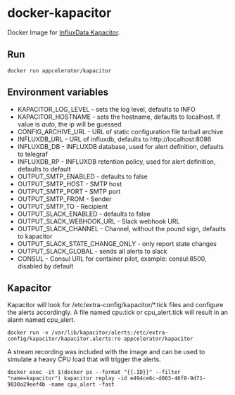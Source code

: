 # docker-kapacitor


Docker Image for [InfluxData Kapacitor](https://influxdata.com/time-series-platform/kapacitor/).

## Run

```
docker run appcelerator/kapacitor
```

## Environment variables

- KAPACITOR_LOG_LEVEL - sets the log level, defaults to INFO
- KAPACITOR_HOSTNAME - sets the hostname, defaults to localhost. If value is _auto_, the ip will be guessed
- CONFIG_ARCHIVE_URL - URL of static configuration file tarball archive
- INFLUXDB_URL - URL of influxdb, defaults to http://localhost:8086
- INFLUXDB_DB - INFLUXDB database, used for alert definition, defaults to telegraf
- INFLUXDB_RP - INFLUXDB retention policy, used for alert definition, defaults to default
- OUTPUT_SMTP_ENABLED - defaults to false
- OUTPUT_SMTP_HOST - SMTP host
- OUTPUT_SMTP_PORT - SMTP port
- OUTPUT_SMTP_FROM - Sender
- OUTPUT_SMTP_TO - Recipient
- OUTPUT_SLACK_ENABLED - defaults to false
- OUTPUT_SLACK_WEBHOOK_URL - Slack webhook URL
- OUTPUT_SLACK_CHANNEL - Channel, without the pound sign, defaults to kapacitor
- OUTPUT_SLACK_STATE_CHANGE_ONLY - only report state changes
- OUTPUT_SLACK_GLOBAL - sends all alerts to slack
- CONSUL - Consul URL for container pilot, example: consul:8500, disabled by default

## Kapacitor

Kapacitor will look for /etc/extra-config/kapacitor/*.tick files and configure the alerts accordingly. A file named cpu.tick or cpu_alert.tick will result in an alarm named cpu_alert.

```docker run -v /var/lib/kapacitor/alerts:/etc/extra-config/kapacitor/kapacitor.alerts:ro appcelerator/kapacitor```

A stream recording was included with the image and can be used to simulate a heavy CPU load that will trigger the alerts.

```docker exec -it $(docker ps --format "{{.ID}}" --filter "name=kapacitor") kapacitor replay -id e494ce6c-d063-46f8-9d71-9030a29eef4b -name cpu_alert -fast```
